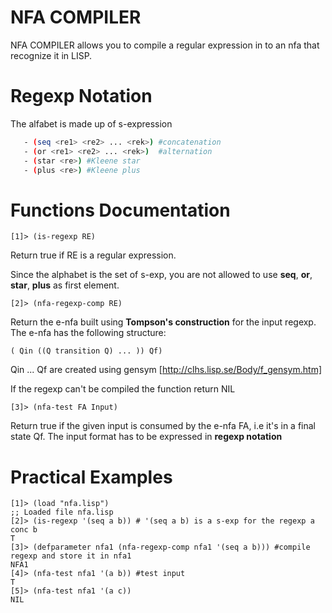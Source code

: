 # NFA COMPILER

NFA COMPILER allows you to compile a regular expression in to an nfa that recognize it in LISP.

# Regexp Notation
The alfabet is made up of s-expression

 ```sh   
    - (seq <re1> <re2> ... <rek>) #concatenation
    - (or <re1> <re2> ... <rek>)  #alternation
    - (star <re>) #Kleene star
    - (plus <re>) #Kleene plus
```
# Functions Documentation

```
[1]> (is-regexp RE)
```

Return true if RE is a regular expression. 

Since the alphabet is the set of s-exp, you are not allowed to use **seq**, **or**, **star**, **plus** as first element.


```
[2]> (nfa-regexp-comp RE)
```
Return the e-nfa built using **Tompson's construction** for the input regexp. 
The e-nfa has the following structure:
```
( Qin ((Q transition Q) ... )) Qf) 
```
Qin ... Qf are created using gensym [http://clhs.lisp.se/Body/f_gensym.htm]

If the regexp can't be compiled the function return NIL



```
[3]> (nfa-test FA Input)
```
Return true if the given input is consumed by the e-nfa FA, i.e it's in a final state Qf.
The input format has to be expressed in **regexp notation**


# Practical Examples
```
[1]> (load "nfa.lisp")
;; Loaded file nfa.lisp
[2]> (is-regexp '(seq a b)) # '(seq a b) is a s-exp for the regexp a conc b
T
[3]> (defparameter nfa1 (nfa-regexp-comp nfa1 '(seq a b))) #compile regexp and store it in nfa1
NFA1
[4]> (nfa-test nfa1 '(a b)) #test input
T
[5]> (nfa-test nfa1 '(a c))
NIL
```



